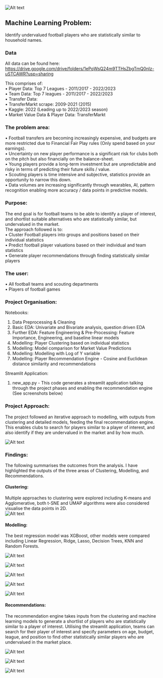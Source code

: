 ![Alt text](/Images/Mbappe_Haaland_.png)

## Machine Learning Problem: <br>
Identify undervalued football players who are statistically similar to household names. <br>

### Data <br>
All data can be found here: https://drive.google.com/drive/folders/1ePqWsQ24m9TTHsZbgTmQ0nIz-uSTCAWR?usp=sharing

This comprises of:  <br>
•	Player Data: Top 7 Leagues - 2011/2017 - 2022/2023 <br>
•	Team Data: Top 7 leagues - 2011/2017 - 2022/2023 <br>
•	Transfer Data: <br>
•	TransferMarkt scrape: 2009-2021 (2015) <br>
•	Kaggle: 2022 (Leading up to 2022/2023 season) <br>
•	Market Value Data & Player Data: TransferMarkt <br>

### The problem area: <br>
•	Football transfers are becoming increasingly expensive, and budgets are more restricted due to Financial Fair Play rules (Only spend based on your earnings). <br>
•	Uncertainty on new player performance is a significant risk for clubs both on the pitch but also financially on the balance-sheet.<br>
•	Young players provide a long-term investment but are unpredictable and risky in terms of predicting their future skills / value.<br>
•	Scouting players is time intensive and subjective, statistics provide an opportunity to narrow this down.<br>
•	Data volumes are increasing significantly through wearables, AI, pattern recognition enabling more accuracy / data points in predictive models.<br>

### Purpose: <br>
The end goal is for football teams to be able to identify a player of interest, and shortlist suitable alternatives who are statistically similar, but undervalued in the market.<br>
The approach followed is to: <br>
•	Cluster Football players into groups and positions based on their individual statistics<br>
 •	Predict football player valuations based on their individual and team statistics<br>
 •	Generate player recommendations through finding statistically similar players<br>

### The user: <br>
•	All football teams and scouting departments<br>
•	Players of football games<br>

### Project Organisation: <br>
Notebooks: 
1. Data Preprocessing & Cleaning<br>
2. Basic EDA: Univariate and Bivariate analysis, question driven EDA<br>
3. Further EDA: Feature Engineering & Pre-Processing:  Feature Importance, Engineering, and baseline linear models<br>
4. Modelling: Player Clustering based on individual statistics<br>
5. Modelling: Model comparison for Market Value Predictions<br>
6. Modelling: Modelling with Log of Y variable<br>
7. Modelling: Player Recommendation Engine -  Cosine and Euclidean distance similarity and recommendations<br>

Streamlit Application: 
1. new_app.py - This code generates a streamlit application talking through the project phases and enabling the recommendation engine (See screenshots below)

### Project Approach: <br>
The project followed an iterative approach to modelling, with outputs from clustering and detailed models, feeding the final recommendation engine. This enables clubs to search for players similar to a player of interest, and also identify if they are undervalued in the market and by how much. 

![Alt text](/Images/Process_Capstone.png)


### Findings: <br>
The following summarises the outcomes from the analysis. I have highlighted the outputs of the three areas of Clustering, Modelling, and Recommendations. 

#### Clustering:  <br>
Multiple approaches to clustering were explored including K-means and Agglomerative, both t-SNE and UMAP algorithms were also considered visualise the data points in 2D. <br>
![Alt text](/Images/Agglomerative_Clustering.png)

#### Modelling: 
The best regression model was XGBoost, other models were compared including Linear Regression, Ridge, Lasso, Decision Trees, KNN and Random Forests. 

![Alt text](/Images/Modelling_1.png)

![Alt text](/Images/Modelling_2.png)

![Alt text](/Images/Modelling_3.png)

![Alt text](/Images/Modelling_4.png)

![Alt text](/Images/Modelling_5.png)

#### Recommendations: 
The recommendation engine takes inputs from the clustering and machine learning models to generate a shortlist of players who are statistically similar to a player of interest. 
Utilising the streamlit application, teams can search for their player of interest and specify parameters on age, budget, league, and position to find other statistically similar players who are undervalued in the market place. 

![Alt text](/Images/Recommendation_1.png)

![Alt text](/Images/Recommender_1.png)

![Alt text](/Images/Recommendation_2.png)

